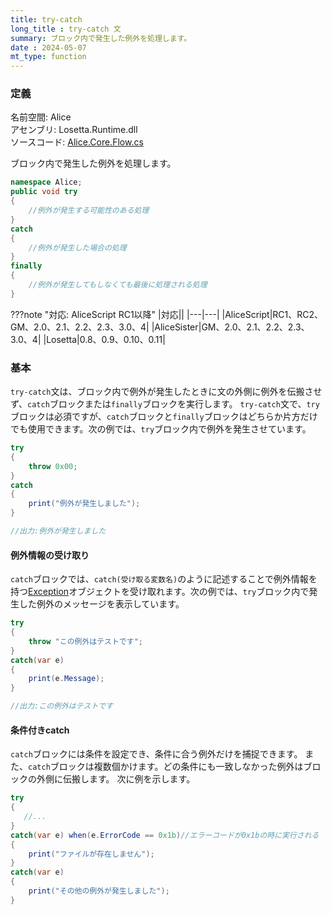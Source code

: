```yaml
---
title: try-catch
long_title : try-catch 文
summary: ブロック内で発生した例外を処理します。
date : 2024-05-07
mt_type: function
---
```


### 定義
名前空間: Alice<br/>
アセンブリ: Losetta.Runtime.dll<br/>
ソースコード: [Alice.Core.Flow.cs](https://github.com/WSOFT-Project/Losetta/blob/master/Losetta.Runtime/Core/Alice.Core.Flow.cs)

ブロック内で発生した例外を処理します。

```cs title="AliceScript"
namespace Alice;
public void try
{
    //例外が発生する可能性のある処理
}
catch
{
    //例外が発生した場合の処理
}
finally
{
    //例外が発生してもしなくても最後に処理される処理
}
```


???note "対応: AliceScript RC1以降"
    |対応||
    |---|---|
    |AliceScript|RC1、RC2、GM、2.0、2.1、2.2、2.3、3.0、4|
    |AliceSister|GM、2.0、2.1、2.2、2.3、3.0、4|
    |Losetta|0.8、0.9、0.10、0.11|

### 基本
`try-catch`文は、ブロック内で例外が発生したときに文の外側に例外を伝搬させず、`catch`ブロックまたは`finally`ブロックを実行します。
`try-catch`文で、`try`ブロックは必須ですが、`catch`ブロックと`finally`ブロックはどちらか片方だけでも使用できます。次の例では、`try`ブロック内で例外を発生させています。

```cs title="AliceScript"
try
{
    throw 0x00;
}
catch
{
    print("例外が発生しました");
}

//出力:例外が発生しました
```

#### 例外情報の受け取り
`catch`ブロックでは、`catch(受け取る変数名)`のように記述することで例外情報を持つ[Exception](./exception/index.md)オブジェクトを受け取れます。次の例では、`try`ブロック内で発生した例外のメッセージを表示しています。

```cs title="AliceScript"
try
{
    throw "この例外はテストです";
}
catch(var e)
{
    print(e.Message);
}

//出力:この例外はテストです
```

#### 条件付きcatch
`catch`ブロックには条件を設定でき、条件に合う例外だけを捕捉できます。
また、`catch`ブロックは複数個かけます。どの条件にも一致しなかった例外はブロックの外側に伝搬します。
次に例を示します。

```cs title="AliceScript"
try
{
   //...
}
catch(var e) when(e.ErrorCode == 0x1b)//エラーコードが0x1bの時に実行される
{
    print("ファイルが存在しません");
}
catch(var e)
{
    print("その他の例外が発生しました");
}
```
